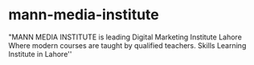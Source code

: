 # mann-media-institute
"MANN MEDIA INSTITUTE is leading Digital Marketing Institute Lahore Where modern courses are taught by qualified teachers. Skills Learning Institute in Lahore''

